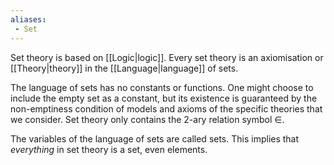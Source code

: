 ```yaml
---
aliases:
 - Set
---
```

Set theory is based on [[Logic|logic]]. Every set theory is an axiomisation or [[Theory|theory]] in the [[Language|language]] of sets.

The language of sets has no constants or functions. One might choose to include the empty set as a constant, but its existence is guaranteed by the non-emptiness condition of models and axioms of the specific theories that we consider. Set theory only contains the $2$-ary relation symbol $\in$.

The variables of the language of sets are called sets. This implies that *everything* in set theory is a set, even elements.